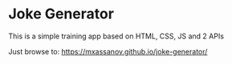 # Joke Generator
This is a simple training app based on HTML, CSS, JS and 2 APIs

Just browse to:
https://mxassanov.github.io/joke-generator/
